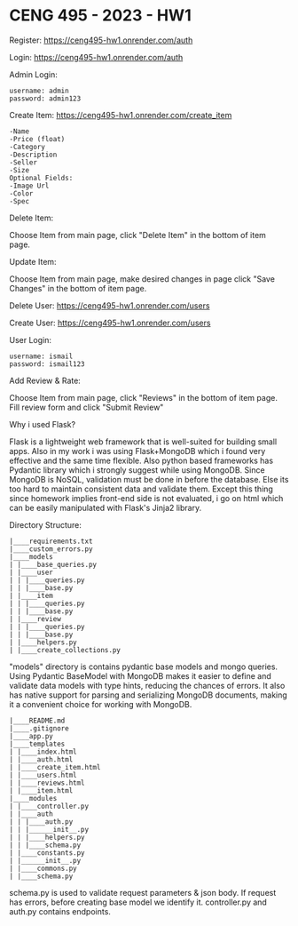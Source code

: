 # CENG 495 - 2023 - HW1

Register: https://ceng495-hw1.onrender.com/auth

Login: https://ceng495-hw1.onrender.com/auth


Admin Login: 
```
username: admin
password: admin123
```

Create Item: https://ceng495-hw1.onrender.com/create_item
```
-Name
-Price (float)
-Category
-Description
-Seller
-Size
Optional Fields:
-Image Url
-Color
-Spec
```

Delete Item:

Choose Item from main page, click "Delete Item" in the bottom of item page.


Update Item:

Choose Item from main page, make desired changes in page click "Save Changes" in the bottom of item page.

Delete User: https://ceng495-hw1.onrender.com/users

Create User: https://ceng495-hw1.onrender.com/users


User Login:
```
username: ismail
password: ismail123
```

Add Review & Rate:

Choose Item from main page, click "Reviews" in the bottom of item page. Fill review form and click "Submit Review"

Why i used Flask?

Flask is a lightweight web framework that is well-suited for building small apps. Also in my work i was using Flask+MongoDB which i found very effective and the same time flexible. Also python based frameworks has Pydantic library which i strongly suggest while using MongoDB. Since MongoDB is NoSQL, validation must be done in before the database. Else its too hard to maintain consistent data and validate them. Except this thing since homework implies front-end side is not evaluated, i go on html which can be easily manipulated with Flask's Jinja2 library.

Directory Structure:
```
|____requirements.txt
|____custom_errors.py
|____models
| |____base_queries.py
| |____user
| | |____queries.py
| | |____base.py
| |____item
| | |____queries.py
| | |____base.py
| |____review
| | |____queries.py
| | |____base.py
| |____helpers.py
| |____create_collections.py
```

"models" directory is contains pydantic base models and mongo queries. Using Pydantic BaseModel with MongoDB makes it easier to define and validate data models with type hints, reducing the chances of errors. It also has native support for parsing and serializing MongoDB documents, making it a convenient choice for working with MongoDB.

```
|____README.md
|____.gitignore
|____app.py
|____templates
| |____index.html
| |____auth.html
| |____create_item.html
| |____users.html
| |____reviews.html
| |____item.html
|____modules
| |____controller.py
| |____auth
| | |____auth.py
| | |______init__.py
| | |____helpers.py
| | |____schema.py
| |____constants.py
| |______init__.py
| |____commons.py
| |____schema.py
```

schema.py is used to validate request parameters & json body. If request has errors, before creating base model we identify it.
controller.py and auth.py contains endpoints.
 
